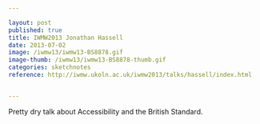 ```yaml
---

layout: post
published: true
title: IWMW2013 Jonathan Hassell
date: 2013-07-02
image: /iwmw13/iwmw13-BS8878.gif
image-thumb: /iwmw13/iwmw13-BS8878-thumb.gif
categories: sketchnotes
reference: http://iwmw.ukoln.ac.uk/iwmw2013/talks/hassell/index.html


---
```


Pretty dry talk about Accessibility and the British Standard.
